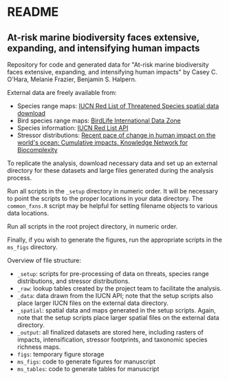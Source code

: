# README

## At-risk marine biodiversity faces extensive, expanding, and intensifying human impacts

Repository for code and generated data for "At-risk marine biodiversity faces extensive, expanding, and intensifying human impacts" by Casey C. O'Hara, Melanie Frazier, Benjamin S. Halpern.

External data are freely available from:

* Species range maps: [IUCN Red List of Threatened Species spatial data download](https://www.iucnredlist.org/resources/spatial-data-download)
* Bird species range maps: [BirdLife International Data Zone](http://datazone.birdlife.org/species/requestdis)
* Species information: [IUCN Red List API](https://apiv3.iucnredlist.org/)
* Stressor distributions: [Recent pace of change in human impact on the world's ocean: Cumulative impacts. Knowledge Network for Biocomplexity](doi:10.5063/F12B8WBS)

To replicate the analysis, download necessary data and set up an external directory for these datasets and large files generated during the analysis process.

Run all scripts in the `_setup` directory in numeric order.  It will be necessary to point the scripts to the proper locations in your data directory.  The `common_fxns.R` script may be helpful for setting filename objects to various data locations.

Run all scripts in the root project directory, in numeric order.

Finally, if you wish to generate the figures, run the appropriate scripts in the `ms_figs` directory.

Overview of file structure:

* `_setup`: scripts for pre-processing of data on threats, species range distributions, and stressor distributions.
* `_raw`: lookup tables created by the project team to facilitate the analysis.
* `_data`: data drawn from the IUCN API; note that the setup scripts also place larger IUCN files on the external data directory.
* `_spatial`: spatial data and maps generated in the setup scripts.  Again, note that the setup scripts place larger spatial files on the external data directory.
* `_output`: all finalized datasets are stored here, including rasters of impacts, intensification, stressor footprints, and taxonomic species richness maps.
* `figs`: temporary figure storage
* `ms_figs`: code to generate figures for manuscript
* `ms_tables`: code to generate tables for manuscript



